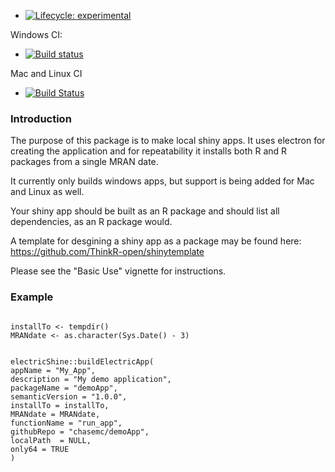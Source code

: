 
  - [![Lifecycle:
    experimental](https://img.shields.io/badge/lifecycle-experimental-orange.svg)](https://www.tidyverse.org/lifecycle/#experimental)

Windows CI:

  - [![Build
    status](https://ci.appveyor.com/api/projects/status/1l973ho8q4y03fnd/branch/master?svg=true)](https://ci.appveyor.com/project/chasemc/electricshine/branch/master)

Mac and Linux CI

  - [![Build
    Status](https://travis-ci.org/chasemc/electricShine.svg?branch=master)](https://travis-ci.org/chasemc/electricShine)


### Introduction

The purpose of this package is to make local shiny apps. It uses electron for creating the application and for repeatability it installs both R and R packages from a single MRAN date.

It currently only builds windows apps, but support is being added for Mac and Linux as well.

Your shiny app should be built as an R package and should list all dependencies, as an R package would. 

A template for desgining a shiny app as a package may be found here: https://github.com/ThinkR-open/shinytemplate




Please see the "Basic Use" vignette for instructions.


### Example
```{r eval=FALSE}

installTo <- tempdir()
MRANdate <- as.character(Sys.Date() - 3)


electricShine::buildElectricApp(
appName = "My_App",
description = "My demo application",
packageName = "demoApp",
semanticVersion = "1.0.0",
installTo = installTo,
MRANdate = MRANdate,
functionName = "run_app",
githubRepo = "chasemc/demoApp",
localPath  = NULL,
only64 = TRUE
)

  
```
  
